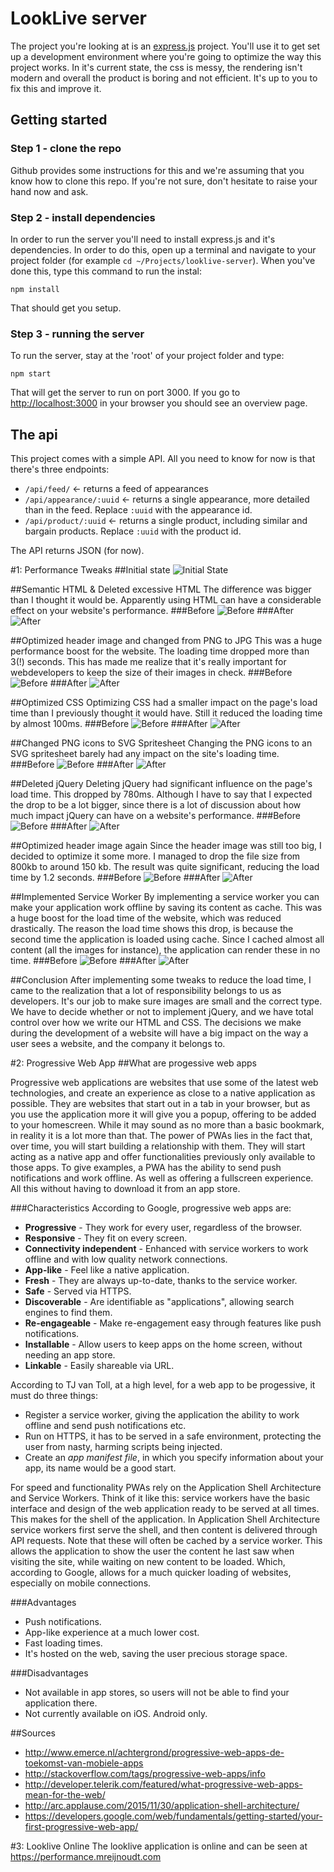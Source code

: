 # LookLive server

The project you're looking at is an [express.js](http://expressjs.com) project. You'll use it to get set up a development environment where you're
going to optimize the way this project works. In it's current state, the css is messy, the rendering isn't modern and
overall the product is boring and not efficient. It's up to you to fix this and improve it.

## Getting started

### Step 1 - clone the repo
Github provides some instructions for this and we're assuming that you know how to clone this repo. If you're not sure,
don't hesitate to raise your hand now and ask.

### Step 2 - install dependencies
In order to run the server you'll need to install express.js and it's dependencies. In order to do this, open up a 
terminal and navigate to your project folder (for example `cd ~/Projects/looklive-server`). When you've done this, type
this command to run the instal:

```
npm install
```

That should get you setup.

### Step 3 - running the server
To run the server, stay at the 'root' of your project folder and type:

```
npm start
```

That will get the server to run on port 3000. If you go to [http://localhost:3000](http://localhost:3000) in your browser
you should see an overview page.

## The api

This project comes with a simple API. All you need to know for now is that there's three endpoints:

* `/api/feed/` <- returns a feed of appearances
* `/api/appearance/:uuid` <- returns a single appearance, more detailed than in the feed. Replace `:uuid` with the 
appearance id.
* `/api/product/:uuid` <- returns a single product, including similar and bargain products. Replace `:uuid` with the 
product id.

The API returns JSON (for now).


#1: Performance Tweaks
##Initial state
![Initial State](readme-images/1-html/before.png)

##Semantic HTML & Deleted excessive HTML
The difference was bigger than I thought it would be. Apparently using HTML can have a considerable effect on your website's performance.
###Before
![Before](readme-images/1-html/before.png)
###After
![After](readme-images/1-html/after.png)

##Optimized header image and changed from PNG to JPG
This was a huge performance boost for the website. The loading time dropped more than 3(!) seconds. This has made me realize that it's really important for webdevelopers to keep the size of their images in check.
###Before
![Before](readme-images/1-html/after.png)
###After
![After](readme-images/2-header-image/after.png)

##Optimized CSS
Optimizing CSS had a smaller impact on the page's load time than I previously thought it would have. Still it reduced the loading time by almost 100ms.
###Before
![Before](readme-images/3-optimized-css/before.png)
###After
![After](readme-images/3-optimized-css/after.png)

##Changed PNG icons to SVG Spritesheet
Changing the PNG icons to an SVG spritesheet barely had any impact on the site's loading time.
###Before
![Before](readme-images/4-svg-spritesheet/before.png)
###After
![After](readme-images/4-svg-spritesheet/after.png)

##Deleted jQuery
Deleting jQuery had significant influence on the page's load time. This dropped by 780ms. Although I have to say that I expected the drop to be a lot bigger, since there is a lot of discussion about how much impact jQuery can have on a website's performance.
###Before
![Before](readme-images/5-no-jquery/before.png)
###After
![After](readme-images/5-no-jquery/after.png)

##Optimized header image again
Since the header image was still too big, I decided to optimize it some more. I managed to drop the file size from 800kb to around 150 kb. The result was quite significant, reducing the load time by 1.2 seconds.
###Before
![Before](readme-images/6-header-image-scnd/Before.png)
###After
![After](readme-images/6-header-image-scnd/After.png)

##Implemented Service Worker
By implementing a service worker you can make your application work offline by saving its content as cache. This was a huge boost for the load time of the website, which was reduced drastically. The reason the load time shows this drop, is because the second time the application is loaded using cache. Since I cached almost all content (all the images for instance), the application can render these in no time.
###Before
![Before](readme-images/6-header-image-scnd/After.png)
###After
![After](readme-images/7-service-worker/after.png)

##Conclusion
After implementing some tweaks to reduce the load time, I came to the realization that a lot of responsibility belongs to us as developers. It's our job to make sure images are small and the correct type. We have to decide whether or not to implement jQuery, and we have total control over how we write our HTML and CSS. The decisions we make during the development of a website will have a big impact on the way a user sees a website, and the company it belongs to.

#2: Progressive Web App
##What are progessive web apps

Progressive web applications are websites that use some of the latest web technologies, and create an experience as close to a native application as possible. They are websites that start out in a tab in your browser, but as you use the application more it will give you a popup, offering to be added to your homescreen. While it may sound as no more than a basic bookmark, in reality it is a lot more than that. The power of PWAs lies in the fact that, over time, you will start building a relationship with them. They will start acting as a native app and offer functionalities previously only available to those apps. To give examples, a PWA has the ability to send push notifications and work offline. As well as offering a fullscreen experience. All this without having to download it from an app store.

###Characteristics
According to Google, progressive web apps are:
- **Progressive** - They work for every user, regardless of the browser.
- **Responsive** - They fit on every screen.
- **Connectivity independent** - Enhanced with service workers to work offline and with low quality network connections.
- **App-like** - Feel like a native application.
- **Fresh**	- They are always up-to-date, thanks to the service worker.
- **Safe** - Served via HTTPS.
- **Discoverable** - Are identifiable as "applications", allowing search engines to find them.
- **Re-engageable** - Make re-engagement easy through features like push notifications.
- **Installable** - Allow users to keep apps on the home screen, without needing an app store.
- **Linkable** - Easily shareable via URL.

According to TJ van Toll, at a high level, for a web app to be progessive, it must do three things:
- Register a service worker, giving the application the ability to work offline and send push notifications etc.
- Run on HTTPS, it has to be served in a safe environment, protecting the user from nasty, harming scripts being injected.
- Create an *app manifest file*, in which you specify information about your app, its name would be a good start.

For speed and functionality PWAs rely on the Application Shell Architecture and Service Workers. Think of it like this: service workers have the basic interface and design of the web application ready to be served at all times. This makes for the shell of the application. In Application Shell Architecture service workers first serve the shell, and then content is delivered through API requests. Note that these will often be cached by a service worker. This allows the application to show the user the content he last saw when visiting the site, while waiting on new content to be loaded. Which, according to Google, allows for a much quicker loading of websites, especially on mobile connections.

###Advantages
- Push notifications.
- App-like experience at a much lower cost.
- Fast loading times.
- It's hosted on the web, saving the user precious storage space.

###Disadvantages
- Not available in app stores, so users will not be able to find your application there.
- Not currently available on iOS. Android only.


##Sources
- http://www.emerce.nl/achtergrond/progressive-web-apps-de-toekomst-van-mobiele-apps
- http://stackoverflow.com/tags/progressive-web-apps/info
- http://developer.telerik.com/featured/what-progressive-web-apps-mean-for-the-web/
- http://arc.applause.com/2015/11/30/application-shell-architecture/
- https://developers.google.com/web/fundamentals/getting-started/your-first-progressive-web-app/

#3: Looklive Online
The looklive application is online and can be seen at https://performance.mreijnoudt.com





